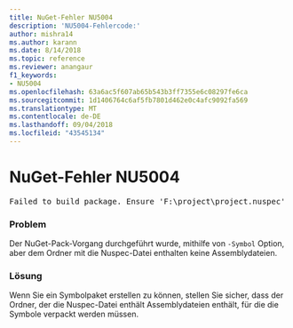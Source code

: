 ```yaml
---
title: NuGet-Fehler NU5004
description: 'NU5004-Fehlercode:'
author: mishra14
ms.author: karann
ms.date: 8/14/2018
ms.topic: reference
ms.reviewer: anangaur
f1_keywords:
- NU5004
ms.openlocfilehash: 63a6ac5f607ab65b543b3ff7355e6c08297fe6ca
ms.sourcegitcommit: 1d1406764c6af5fb7801d462e0c4afc9092fa569
ms.translationtype: MT
ms.contentlocale: de-DE
ms.lasthandoff: 09/04/2018
ms.locfileid: "43545134"
---
```

# <a name="nuget-error-nu5004"></a>NuGet-Fehler NU5004
<pre>Failed to build package. Ensure 'F:\project\project.nuspec' includes assembly files. For help on building symbols package, visit http://docs.nuget.org/.</pre>

### <a name="issue"></a>Problem

Der NuGet-Pack-Vorgang durchgeführt wurde, mithilfe von `-Symbol` Option, aber dem Ordner mit die Nuspec-Datei enthalten keine Assemblydateien. 


### <a name="solution"></a>Lösung

Wenn Sie ein Symbolpaket erstellen zu können, stellen Sie sicher, dass der Ordner, der die Nuspec-Datei enthält Assemblydateien enthält, für die die Symbole verpackt werden müssen.

